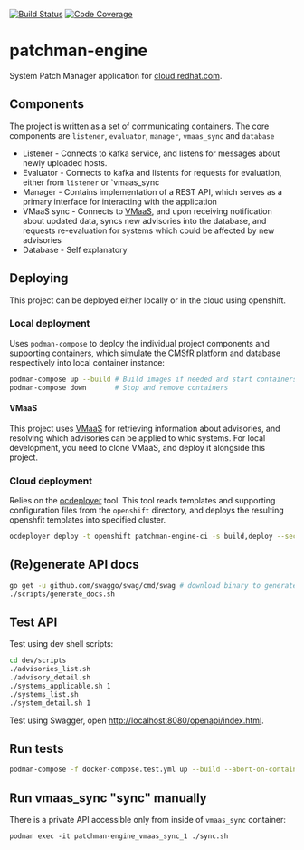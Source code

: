 [![Build Status](https://travis-ci.org/RedHatInsights/patchman-engine.svg?branch=master)](https://travis-ci.org/RedHatInsights/patchman-engine)
[![Code Coverage](https://codecov.io/gh/RedHatInsights/patchman-engine/branch/master/graph/badge.svg)](https://codecov.io/gh/RedHatInsights/patchman-engine)

# patchman-engine
System Patch Manager application for [cloud.redhat.com](cloud.redhat.com).

## Components
The project is written as a set of communicating containers. The core components are `listener`, `evaluator`, `manager`, `vmaas_sync` and `database` 
- Listener - Connects to kafka service, and listens for messages about newly uploaded hosts.
- Evaluator - Connects to kafka and listents for requests for evaluation, either from `listener` or `vmaas_sync
- Manager - Contains implementation of a REST API, which serves as a primary interface for interacting with the application
- VMaaS sync - Connects to [VMaaS](https://github.com/RedHatInsights/vmaas), and upon receiving notification about updated
 data, syncs new advisories into the database, and requests re-evaluation for systems which could be affected by new advisories
- Database - Self explanatory

## Deploying
This project can be deployed either locally or in the cloud using openshift.

### Local deployment
Uses `podman-compose` to deploy the individual project components and supporting containers, which simulate the CMSfR platform and database respectively into local container instance:
~~~bash
podman-compose up --build # Build images if needed and start containers
podman-compose down       # Stop and remove containers
~~~

#### VMaaS 
This project uses [VMaaS](https://github.com/RedHatInsights/vmaas) for retrieving information about advisories, and resolving which advisories can be applied to whic systems.
For local development, you need to clone VMaaS, and deploy it alongside this project.

### Cloud deployment
Relies on the [ocdeployer](https://github.com/bsquizz/ocdeployer) tool. This tool reads templates and supporting configuration files from the `openshift` directory, and
deploys the resulting openshfit templates into specified cluster. 

~~~bash
ocdeployer deploy -t openshift patchman-engine-ci -s build,deploy --secrets-local-dir openshift/secrets -e ./openshift/ci-env.yml
~~~

## (Re)generate API docs
~~~bash
go get -u github.com/swaggo/swag/cmd/swag # download binary to generate, do it first time only
./scripts/generate_docs.sh
~~~

## Test API
Test using dev shell scripts:
~~~bash
cd dev/scripts
./advisories_list.sh
./advisory_detail.sh
./systems_applicable.sh 1
./systems_list.sh
./system_detail.sh 1
~~~

Test using Swagger, open <http://localhost:8080/openapi/index.html>.

## Run tests
~~~bash
podman-compose -f docker-compose.test.yml up --build --abort-on-container-exit
~~~

## Run vmaas_sync "sync" manually
There is a private API accessible only from inside of `vmaas_sync` container:
~~~
podman exec -it patchman-engine_vmaas_sync_1 ./sync.sh
~~~
